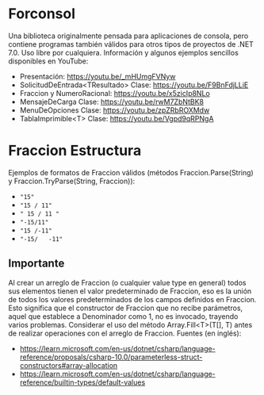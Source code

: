 # Forconsol
Una biblioteca originalmente pensada para aplicaciones de consola, pero contiene programas también válidos para otros tipos de proyectos de .NET 7.0. Uso libre por cualquiera. Información y algunos ejemplos sencillos disponibles en YouTube:
- Presentación: https://youtu.be/_mHUmgFVNyw
- SolicitudDeEntrada\<TResultado\> Clase: https://youtu.be/F9BnFdjLLiE
- Fraccion y NumeroRacional: https://youtu.be/x5zicIp8NLo
- MensajeDeCarga Clase: https://youtu.be/rwM7ZbNtBK8
- MenuDeOpciones Clase: https://youtu.be/zpZRbROXMdw
- TablaImprimible\<T\> Clase: https://youtu.be/Vgpd9qRPNgA

# Fraccion Estructura
Ejemplos de formatos de Fraccion válidos (métodos Fraccion.Parse(String) y Fraccion.TryParse(String, Fraccion)):
- `"15"`
- `"15 / 11"`
- `" 15 / 11 "`
- `"-15/11"`
- `"15 /-11"`
- `"-15/   -11"`

## Importante
Al crear un arreglo de Fraccion (o cualquier value type en general) todos sus elementos tienen el valor predeterminado de Fraccion, eso es la unión de todos los valores predeterminados de los campos definidos en Fraccion. Esto significa que el constructor de Fraccion que no recibe parámetros, aquel que establece a Denominador como 1, no es invocado, trayendo varios problemas. Considerar el uso del método Array.Fill\<T\>(T[], T) antes de realizar operaciones con el arreglo de Fraccion.
Fuentes (en inglés):
- https://learn.microsoft.com/en-us/dotnet/csharp/language-reference/proposals/csharp-10.0/parameterless-struct-constructors#array-allocation
- https://learn.microsoft.com/en-us/dotnet/csharp/language-reference/builtin-types/default-values
